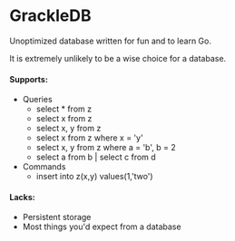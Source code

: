 # GrackleDB
Unoptimized database written for fun and to learn Go.

It is extremely unlikely to be a wise choice for a database.

#### Supports:
* Queries
  * select * from z
  * select x from z
  * select x, y from z
  * select x from z where x = 'y'
  * select x, y from z where a = 'b', b = 2
  * select a from b | select c from d
* Commands
  * insert into z(x,y) values(1,'two')

#### Lacks:
* Persistent storage
* Most things you'd expect from a database
